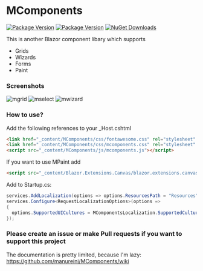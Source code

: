 # MComponents

[![Package Version](https://img.shields.io/nuget/v/MComponents.svg)](https://www.nuget.org/packages/MComponents)
[![Package Version](https://img.shields.io/nuget/v/MComponents.Shared.svg)](https://www.nuget.org/packages/MComponents.Shared)
[![NuGet Downloads](https://img.shields.io/nuget/dt/MComponents.svg)](https://www.nuget.org/packages/MComponents)


This is another Blazor component libary which supports

* Grids
* Wizards
* Forms
* Paint

### Screenshots

![mgrid](https://raw.githubusercontent.com/manureini/MComponents/master/Screenshots/MGrid.PNG)
![mselect](https://raw.githubusercontent.com/manureini/MComponents/master/Screenshots/MSelect.png)
![mwizard](https://raw.githubusercontent.com/manureini/MComponents/master/Screenshots/MWizard.PNG)

### How to use?

Add the following references to your _Host.cshtml

```html
<link href="_content/MComponents/css/fontawesome.css" rel="stylesheet" />
<link href="_content/MComponents/css/mcomponents.css" rel="stylesheet" />
<script src="_content/MComponents/js/mcomponents.js"></script>
```
If you want to use MPaint add
```html
<script src="_content/Blazor.Extensions.Canvas/blazor.extensions.canvas.js"></script>
```

Add to Startup.cs:
```c#
services.AddLocalization(options => options.ResourcesPath = "Resources");
services.Configure<RequestLocalizationOptions>(options =>
{
  options.SupportedUICultures = MComponentsLocalization.SupportedCultures;
});
```



### Please create an issue or make Pull requests if you want to support this project

The documentation is pretty limited, because I'm lazy:
https://github.com/manureini/MComponents/wiki




